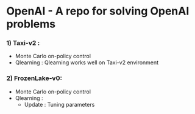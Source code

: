 # OpenAI - A repo for solving OpenAI problems


### 1) Taxi-v2 : 

  - Monte Carlo on-policy control
  - Qlearning : Qlearning works well on Taxi-v2 environment

### 2) FrozenLake-v0:
  - Monte Carlo on-policy control
  - Qlearning : 
    + Update : Tuning parameters

